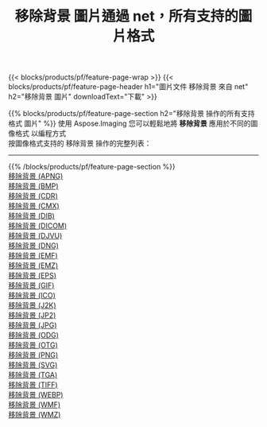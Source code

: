 ﻿---
title: 移除背景 圖片通過 net，所有支持的圖片格式 
weight: 3920
url: /zh-hant/net/remove-background 
lang: zh-hant
langdirlevel: 2
locales: zh-hans,ja,it,ru,de,es,fr,nl,id,lt,pl,pt,vi,tr,ko,zh-hant,ar,hi,th,sv,cs,uk,he
description: 使用 Aspose.Imaging 你可以輕鬆地通過 net 獲取 移除背景 圖像
---

{{< blocks/products/pf/feature-page-wrap >}}
{{< blocks/products/pf/feature-page-header h1="圖片文件 移除背景 來自 net" h2="移除背景 圖片" downloadText="下載" >}}


{{% blocks/products/pf/feature-page-section  h2="移除背景 操作的所有支持格式 圖片" %}}
使用 Aspose.Imaging 您可以輕鬆地將 **移除背景** 應用於不同的圖像格式 以編程方式
<br/>
按圖像格式支持的 移除背景 操作的完整列表：
<hr/>
{{% /blocks/products/pf/feature-page-section %}}
<div class="container-fluid productfamilypage bg-gray">
    <div class="convertypes bg-gray agp-content section">
        <div class="container">
		<div class="row other-converters">
		    <div class='col-md-2 other-converter remove-lp remove-rp'><a href="/imaging/zh-hant/net/remove-background/apng" >移除背景 (APNG)</a></div><div class='col-md-2 other-converter remove-lp remove-rp'><a href="/imaging/zh-hant/net/remove-background/bmp" >移除背景 (BMP)</a></div><div class='col-md-2 other-converter remove-lp remove-rp'><a href="/imaging/zh-hant/net/remove-background/cdr" >移除背景 (CDR)</a></div><div class='col-md-2 other-converter remove-lp remove-rp'><a href="/imaging/zh-hant/net/remove-background/cmx" >移除背景 (CMX)</a></div><div class='col-md-2 other-converter remove-lp remove-rp'><a href="/imaging/zh-hant/net/remove-background/dib" >移除背景 (DIB)</a></div><div class='col-md-2 other-converter remove-lp remove-rp'><a href="/imaging/zh-hant/net/remove-background/dicom" >移除背景 (DICOM)</a></div><div class='col-md-2 other-converter remove-lp remove-rp'><a href="/imaging/zh-hant/net/remove-background/djvu" >移除背景 (DJVU)</a></div><div class='col-md-2 other-converter remove-lp remove-rp'><a href="/imaging/zh-hant/net/remove-background/dng" >移除背景 (DNG)</a></div><div class='col-md-2 other-converter remove-lp remove-rp'><a href="/imaging/zh-hant/net/remove-background/emf" >移除背景 (EMF)</a></div><div class='col-md-2 other-converter remove-lp remove-rp'><a href="/imaging/zh-hant/net/remove-background/emz" >移除背景 (EMZ)</a></div><div class='col-md-2 other-converter remove-lp remove-rp'><a href="/imaging/zh-hant/net/remove-background/eps" >移除背景 (EPS)</a></div><div class='col-md-2 other-converter remove-lp remove-rp'><a href="/imaging/zh-hant/net/remove-background/gif" >移除背景 (GIF)</a></div><div class='col-md-2 other-converter remove-lp remove-rp'><a href="/imaging/zh-hant/net/remove-background/ico" >移除背景 (ICO)</a></div><div class='col-md-2 other-converter remove-lp remove-rp'><a href="/imaging/zh-hant/net/remove-background/j2k" >移除背景 (J2K)</a></div><div class='col-md-2 other-converter remove-lp remove-rp'><a href="/imaging/zh-hant/net/remove-background/jp2" >移除背景 (JP2)</a></div><div class='col-md-2 other-converter remove-lp remove-rp'><a href="/imaging/zh-hant/net/remove-background/jpg" >移除背景 (JPG)</a></div><div class='col-md-2 other-converter remove-lp remove-rp'><a href="/imaging/zh-hant/net/remove-background/odg" >移除背景 (ODG)</a></div><div class='col-md-2 other-converter remove-lp remove-rp'><a href="/imaging/zh-hant/net/remove-background/otg" >移除背景 (OTG)</a></div><div class='col-md-2 other-converter remove-lp remove-rp'><a href="/imaging/zh-hant/net/remove-background/png" >移除背景 (PNG)</a></div><div class='col-md-2 other-converter remove-lp remove-rp'><a href="/imaging/zh-hant/net/remove-background/svg" >移除背景 (SVG)</a></div><div class='col-md-2 other-converter remove-lp remove-rp'><a href="/imaging/zh-hant/net/remove-background/tga" >移除背景 (TGA)</a></div><div class='col-md-2 other-converter remove-lp remove-rp'><a href="/imaging/zh-hant/net/remove-background/tiff" >移除背景 (TIFF)</a></div><div class='col-md-2 other-converter remove-lp remove-rp'><a href="/imaging/zh-hant/net/remove-background/webp" >移除背景 (WEBP)</a></div><div class='col-md-2 other-converter remove-lp remove-rp'><a href="/imaging/zh-hant/net/remove-background/wmf" >移除背景 (WMF)</a></div><div class='col-md-2 other-converter remove-lp remove-rp'><a href="/imaging/zh-hant/net/remove-background/wmz" >移除背景 (WMZ)</a></div>
                </div>
        </div>
    </div>
</div>
<br/>
